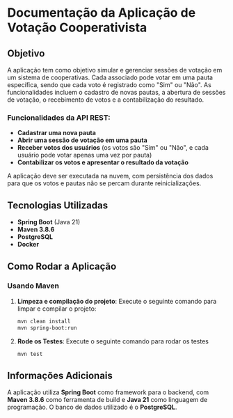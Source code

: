 # Documentação da Aplicação de Votação Cooperativista

## Objetivo

A aplicação tem como objetivo simular e gerenciar sessões de votação em um sistema de cooperativas. Cada associado pode votar em uma pauta específica, sendo que cada voto é registrado como "Sim" ou "Não". As funcionalidades incluem o cadastro de novas pautas, a abertura de sessões de votação, o recebimento de votos e a contabilização do resultado.

### Funcionalidades da API REST:
- **Cadastrar uma nova pauta**
- **Abrir uma sessão de votação em uma pauta**
- **Receber votos dos usuários** (os votos são "Sim" ou "Não", e cada usuário pode votar apenas uma vez por pauta)
- **Contabilizar os votos e apresentar o resultado da votação**

A aplicação deve ser executada na nuvem, com persistência dos dados para que os votos e pautas não se percam durante reinicializações.

## Tecnologias Utilizadas
- **Spring Boot** (Java 21)
- **Maven 3.8.6**
- **PostgreSQL**
- **Docker**

## Como Rodar a Aplicação

### Usando Maven

1. **Limpeza e compilação do projeto**:
   Execute o seguinte comando para limpar e compilar o projeto:

   ```bash
   mvn clean install
   mvn spring-boot:run
   ```
   
2. **Rode os Testes**:
    Execute o seguinte comando para rodar os testes

    ```bash
   mvn test
    ```


## Informações Adicionais

A aplicação utiliza **Spring Boot** como framework para o backend, com **Maven 3.8.6** como ferramenta de build e **Java 21** como linguagem de programação. O banco de dados utilizado é o **PostgreSQL**.
